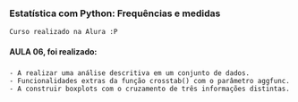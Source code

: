 ### Estatística com Python: Frequências e medidas
    Curso realizado na Alura :P

#### AULA 06, foi realizado:

###
    - A realizar uma análise descritiva em um conjunto de dados.
    - Funcionalidades extras da função crosstab() com o parâmetro aggfunc.
    - A construir boxplots com o cruzamento de três informações distintas.